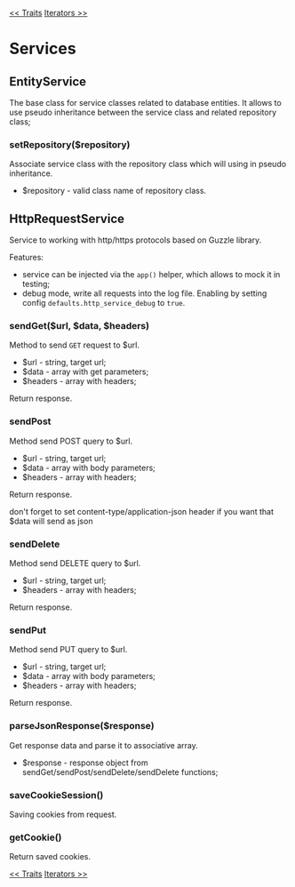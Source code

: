[<< Traits][1]
[Iterators >>][2]

# Services

## EntityService

The base class for service classes related to database entities. It allows to use pseudo inheritance
between the service class and related repository class;

### setRepository($repository)

Associate service class with the repository class which will using in pseudo inheritance.
- $repository - valid class name of repository class.

## HttpRequestService

Service to working with http/https protocols based on Guzzle library.

Features:
- service can be injected via the `app()` helper, which allows to mock it in testing;
- debug mode, write all requests into the log file. Enabling by setting config `defaults.http_service_debug` to `true`.

### sendGet($url, $data, $headers)

Method to send `GET` request to $url.

- $url - string, target url;
- $data - array with get parameters; 
- $headers - array with headers;

Return response.

### sendPost

Method send POST query to $url.
- $url - string, target url;
- $data - array with body parameters; 
- $headers - array with headers;

Return response.

don't forget to set content-type/application-json header if you want that $data will send as json

### sendDelete

Method send DELETE query to $url.
- $url - string, target url;
- $headers - array with headers;

Return response.

### sendPut 

Method send PUT query to $url.
- $url - string, target url;
- $data - array with body parameters; 
- $headers - array with headers;

Return response.

### parseJsonResponse($response)

Get response data and parse it to associative array.
- $response - response object from sendGet/sendPost/sendDelete/sendDelete functions;

### saveCookieSession()

Saving cookies from request.

### getCookie()
Return saved cookies.

[<< Traits][1]
[Iterators >>][2]

[1]:traits.md
[2]:iterators.md
